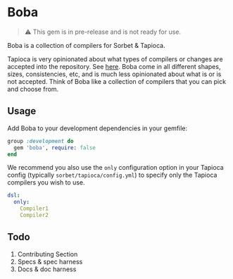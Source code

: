 # Boba

> :warning: This gem is in pre-release and is not ready for use.

Boba is a collection of compilers for Sorbet & Tapioca.

Tapioca is very opinionated about what types of compilers or changes are accepted into the repository. See
[here](https://github.com/Shopify/tapioca?tab=readme-ov-file#dsl-compilers). Boba come in all
different shapes, sizes, consistencies, etc, and is much less opinionated about what is or is not accepted. Think of
Boba like a collection of compilers that you can pick and choose from.

## Usage

Add Boba to your development dependencies in your gemfile:
```ruby
group :development do
  gem 'boba', require: false
end
```

We recommend you also use the `only` configuration option in your Tapioca config (typically `sorbet/tapioca/config.yml`)
to specify only the Tapioca compilers you wish to use.
```yml
dsl:
  only:
    Compiler1
    Compiler2
```

## Todo

1. Contributing Section
2. Specs & spec harness
3. Docs & doc harness
